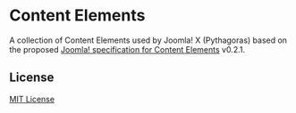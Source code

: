 # Content Elements

A collection of Content Elements used by Joomla! X (Pythagoras)
based on the proposed [Joomla! specification for Content Elements][content-elements] v0.2.1.

[content-elements]: https://github.com/nibra/joomla-standards/blob/master/proposed/content-elements.md

## License

[MIT License](LICENSE)
